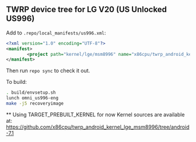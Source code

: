 ## TWRP device tree for LG V20 (US Unlocked US996)

Add to `.repo/local_manifests/us996.xml`:

```xml
<?xml version="1.0" encoding="UTF-8"?>
<manifest>
        <project path="kernel/lge/msm8996" name="x86cpu/twrp_android_kernel_lge_msm8996" remote="github" revision="android-7.1" />
</manifest>
```

Then run `repo sync` to check it out.

To build:

```sh
. build/envsetup.sh
lunch omni_us996-eng
make -j5 recoveryimage
```

** Using TARGET_PREBUILT_KERNEL for now
Kernel sources are available at: https://github.com/x86cpu/twrp_android_kernel_lge_msm8996/tree/android-7.1

